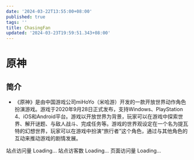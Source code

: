 ```yaml
---
date: '2024-03-22T13:55:00+08:00'
published: true
tags: ''
title: ChasingFan
updated: '2024-03-23T19:59:51.343+08:00'
---
```

# 原神

## 简介

- 《原神》是由中国游戏公司miHoYo（米哈游）开发的一款开放世界动作角色扮演游戏。游戏于2020年9月28日正式发布，支持Windows、PlayStation 4、iOS和Android平台。游戏以开放世界为背景，玩家可以在游戏中探索世界、解开谜题、与敌人战斗、完成任务等。游戏的世界观设定在一个名为提瓦特的幻想世界，玩家可以在游戏中扮演“旅行者”这个角色，通过与其他角色的互动来推动游戏的剧情发展。

<!DOCTYPE html>

<html lang="en">
<head>
    <meta charset="UTF-8">
    <meta http-equiv="X-UA-Compatible" content="IE=edge">
    <meta name="viewport" content="width=device-width, initial-scale=1.0">
    <title>Document</title>
</head>
<body>
    站点访问量 <span id="qexo-site-pv">Loading...</span>
    站点访客数 <span id="qexo-site-uv">Loading...</span>
    页面访问量 <span id="qexo-page-pv">Loading...</span>
    <script src="https://cdn.jsdelivr.net/npm/qexo-static@1.6.0/hexo/statistic.js"></script>
    <script>
        loadStatistic("https://qexo.yoursite.com")
    </script>
</body>
</html>
